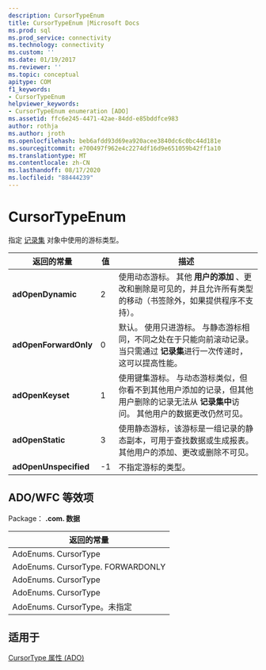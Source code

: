 ```yaml
---
description: CursorTypeEnum
title: CursorTypeEnum |Microsoft Docs
ms.prod: sql
ms.prod_service: connectivity
ms.technology: connectivity
ms.custom: ''
ms.date: 01/19/2017
ms.reviewer: ''
ms.topic: conceptual
apitype: COM
f1_keywords:
- CursorTypeEnum
helpviewer_keywords:
- CursorTypeEnum enumeration [ADO]
ms.assetid: ffc6e245-4471-42ae-84dd-e85bddfce983
author: rothja
ms.author: jroth
ms.openlocfilehash: beb6afdd93d69ea920acee3840dc6c0bc44d181e
ms.sourcegitcommit: e700497f962e4c2274df16d9e651059b42ff1a10
ms.translationtype: MT
ms.contentlocale: zh-CN
ms.lasthandoff: 08/17/2020
ms.locfileid: "88444239"
---
```

# <a name="cursortypeenum"></a>CursorTypeEnum
指定 [记录集](../../../ado/reference/ado-api/recordset-object-ado.md) 对象中使用的游标类型。  
  
|返回的常量|值|描述|  
|--------------|-----------|-----------------|  
|**adOpenDynamic**|2|使用动态游标。 其他 **用户的添加** 、更改和删除是可见的，并且允许所有类型的移动（书签除外，如果提供程序不支持）。|  
|**adOpenForwardOnly**|0|默认。 使用只进游标。 与静态游标相同，不同之处在于只能向前滚动记录。 当只需通过 **记录集**进行一次传递时，这可以提高性能。|  
|**adOpenKeyset**|1|使用键集游标。 与动态游标类似，但你看不到其他用户添加的记录，但其他用户删除的记录无法从 **记录集中**访问。 其他用户的数据更改仍然可见。|  
|**adOpenStatic**|3|使用静态游标，该游标是一组记录的静态副本，可用于查找数据或生成报表。 其他用户的添加、更改或删除不可见。|  
|**adOpenUnspecified**|-1|不指定游标的类型。|  
  
## <a name="adowfc-equivalent"></a>ADO/WFC 等效项  
 Package： **.com. 数据**  
  
|返回的常量|  
|--------------|  
|AdoEnums. CursorType|  
|AdoEnums. CursorType. FORWARDONLY|  
|AdoEnums. CursorType|  
|AdoEnums. CursorType|  
|AdoEnums. CursorType。未指定|  
  
## <a name="applies-to"></a>适用于  
 [CursorType 属性 (ADO)](../../../ado/reference/ado-api/cursortype-property-ado.md)
